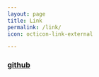 ```yaml
---
layout: page
title: Link
permalink: /link/
icon: octicon-link-external

---
```


### [github](https://github.com/Whernog/Whernog.github.io)